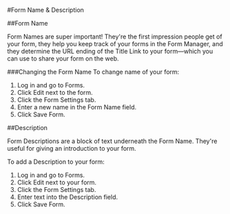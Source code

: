 #Form Name & Description

##Form Name

Form Names are super important! They're the first impression people get of your form, they help you keep track of your forms in the Form Manager, and they determine the URL ending of the Title Link to your form—which you can use to share your form on the web.

###Changing the Form Name
To change name of your form:

1. Log in and go to Forms.
2. Click Edit next to the form.
3. Click the Form Settings tab.
4. Enter a new name in the Form Name field.
5. Click Save Form.

##Description

Form Descriptions are a block of text underneath the Form Name. They're useful for giving an introduction to your form.

To add a Description to your form:

1. Log in and go to Forms.
2. Click Edit next to your form.
3. Click the Form Settings tab.
4. Enter text into the Description field.
5. Click Save Form.